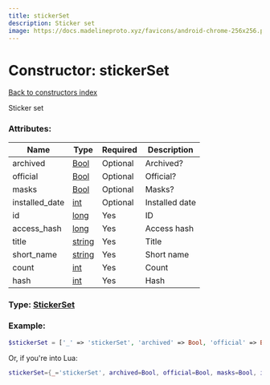 ```yaml
---
title: stickerSet
description: Sticker set
image: https://docs.madelineproto.xyz/favicons/android-chrome-256x256.png
---
```

# Constructor: stickerSet  
[Back to constructors index](index.md)



Sticker set

### Attributes:

| Name     |    Type       | Required | Description |
|----------|---------------|----------|-------------|
|archived|[Bool](../types/Bool.md) | Optional|Archived?|
|official|[Bool](../types/Bool.md) | Optional|Official?|
|masks|[Bool](../types/Bool.md) | Optional|Masks?|
|installed\_date|[int](../types/int.md) | Optional|Installed date|
|id|[long](../types/long.md) | Yes|ID|
|access\_hash|[long](../types/long.md) | Yes|Access hash|
|title|[string](../types/string.md) | Yes|Title|
|short\_name|[string](../types/string.md) | Yes|Short name|
|count|[int](../types/int.md) | Yes|Count|
|hash|[int](../types/int.md) | Yes|Hash|



### Type: [StickerSet](../types/StickerSet.md)


### Example:

```php
$stickerSet = ['_' => 'stickerSet', 'archived' => Bool, 'official' => Bool, 'masks' => Bool, 'installed_date' => int, 'id' => long, 'access_hash' => long, 'title' => 'string', 'short_name' => 'string', 'count' => int, 'hash' => int];
```  


Or, if you're into Lua:

```lua
stickerSet={_='stickerSet', archived=Bool, official=Bool, masks=Bool, installed_date=int, id=long, access_hash=long, title='string', short_name='string', count=int, hash=int}

```


